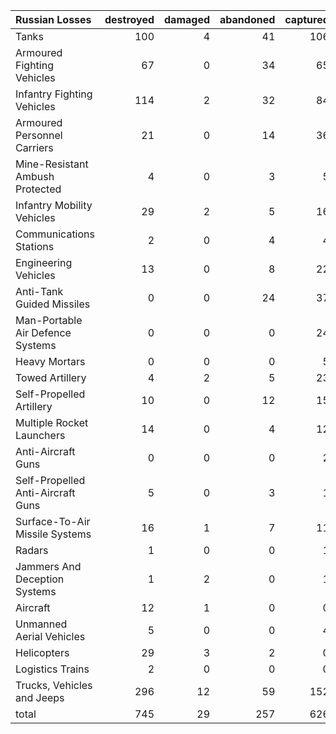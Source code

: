 | Russian Losses                    |   destroyed |   damaged |   abandoned |   captured |   total |
|:----------------------------------|------------:|----------:|------------:|-----------:|--------:|
| Tanks                             |         100 |         4 |          41 |        106 |     251 |
| Armoured Fighting Vehicles        |          67 |         0 |          34 |         65 |     166 |
| Infantry Fighting Vehicles        |         114 |         2 |          32 |         84 |     232 |
| Armoured Personnel Carriers       |          21 |         0 |          14 |         36 |      71 |
| Mine-Resistant Ambush Protected   |           4 |         0 |           3 |          5 |      12 |
| Infantry Mobility Vehicles        |          29 |         2 |           5 |         16 |      52 |
| Communications Stations           |           2 |         0 |           4 |          4 |      10 |
| Engineering Vehicles              |          13 |         0 |           8 |         22 |      43 |
| Anti-Tank Guided Missiles         |           0 |         0 |          24 |         37 |      61 |
| Man-Portable Air Defence Systems  |           0 |         0 |           0 |         24 |      24 |
| Heavy Mortars                     |           0 |         0 |           0 |          5 |       5 |
| Towed Artillery                   |           4 |         2 |           5 |         23 |      34 |
| Self-Propelled Artillery          |          10 |         0 |          12 |         15 |      37 |
| Multiple Rocket Launchers         |          14 |         0 |           4 |         12 |      30 |
| Anti-Aircraft Guns                |           0 |         0 |           0 |          2 |       2 |
| Self-Propelled Anti-Aircraft Guns |           5 |         0 |           3 |          1 |       9 |
| Surface-To-Air Missile Systems    |          16 |         1 |           7 |         11 |      35 |
| Radars                            |           1 |         0 |           0 |          1 |       2 |
| Jammers And Deception Systems     |           1 |         2 |           0 |          1 |       4 |
| Aircraft                          |          12 |         1 |           0 |          0 |      13 |
| Unmanned Aerial Vehicles          |           5 |         0 |           0 |          4 |       9 |
| Helicopters                       |          29 |         3 |           2 |          0 |      34 |
| Logistics Trains                  |           2 |         0 |           0 |          0 |       2 |
| Trucks, Vehicles and Jeeps        |         296 |        12 |          59 |        152 |     519 |
| total                             |         745 |        29 |         257 |        626 |    1657 |